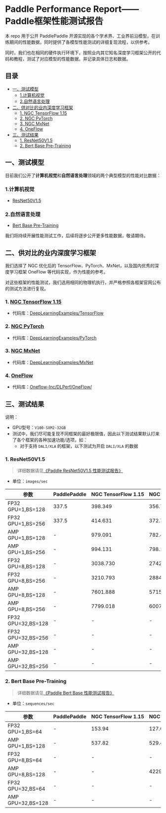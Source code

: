<!-- omit in toc -->
# Paddle Performance Report——Paddle框架性能测试报告


本 repo 用于公开 PaddlePaddle 开源实现的各个学术界、工业界前沿模型，在训练期间的性能数据，同时提供了各模型性能测试的详细复现流程，以供参考。

同时，我们也在相同的硬件执行环境下，按照业内其它知名深度学习框架公开的代码和教程，测试了对应模型的性能数据，并记录具体日志和数据。

<!-- omit in toc -->
## 目录

- [一、测试模型](#一测试模型)
  - [1.计算机视觉](#1计算机视觉)
  - [2.自然语言处理](#2自然语言处理)
- [二、供对比的业内深度学习框架](#二供对比的业内深度学习框架)
  - [1. NGC TensorFlow 1.15](#1-ngc-tensorflow-115)
  - [2. NGC PyTorch](#2-ngc-pytorch)
  - [3. NGC MxNet](#3-ngc-mxnet)
  - [4. OneFlow](#4-oneflow)
- [三、测试结果](#三测试结果)
  - [1. ResNet50V1.5](#1-resnet50v15)
  - [2. Bert Base Pre-Training](#2-bert-base-pre-training)

## 一、测试模型

目前我们公开了**计算机视觉**和**自然语言处理**领域的两个典型模型的性能对比数据：

### 1.计算机视觉
- [ResNet50V1.5](./ResNet50V1.5)

### 2.自然语言处理
- [Bert Base Pre-Training](./Bert)

我们将持续开展性能测试工作，后续将逐步公开更多性能数据，敬请期待。

## 二、供对比的业内深度学习框架

我们选择了 NGC 优化后的 TensorFlow、PyTorch、MxNet，以及国内优秀的深度学习框架 OneFlow 等代码实现，作为性能的参考。

对这些框架的性能测试，我们选用相同的物理机执行，并严格参照各框架官网公布的测试方法进行复现。

### 1. [NGC TensorFlow 1.15](https://ngc.nvidia.com/catalog/containers/nvidia:tensorflow/tags)

- 代码库：[DeepLearningExamples/TensorFlow](https://github.com/NVIDIA/DeepLearningExamples/tree/master/TensorFlow)

### 2. [NGC PyTorch](https://ngc.nvidia.com/catalog/containers/nvidia:pytorch/tags)

- 代码库：[DeepLearningExamples/PyTorch](https://github.com/NVIDIA/DeepLearningExamples/tree/master/PyTorch)
### 3. [NGC MxNet](https://ngc.nvidia.com/catalog/containers/nvidia:mxnet/tags)

- 代码库：[DeepLearningExamples/MxNet](https://github.com/NVIDIA/DeepLearningExamples/tree/master/MxNet)

### 4. [OneFlow](https://github.com/Oneflow-Inc/oneflow/tree/v0.2.0)

- 代码库：[Oneflow-Inc/DLPerf/OneFlow/](https://github.com/Oneflow-Inc/DLPerf/tree/master/OneFlow)


## 三、测试结果

说明：

- GPU型号：`V100-SXM2-32GB`
- 测试中，我们尽可能复现不同框架的最好极限值，因此以下测试结果默认打来了各个框架的各种加速功能/选项，如：
   - 对于支持 `DALI/XLA` 的框架，以下测试为开启 `DALI/XLA` 的数据

### 1. ResNet50V1.5

> 详细数据请见[《Paddle ResNet50V1.5 性能测试报告》](./ResNet50V1.5)

- 单位：`images/sec`

| 参数 | PaddlePaddle | NGC TensorFlow 1.15 | NGC PyTorch | NGC MXNet |
|-----|-----|-----|-----|-----|
| FP32 GPU=1,BS=128 | 337.5 | 398.349 | 356.77 | 381.46 |
| FP32 GPU=1,BS=256 | 337.5 | 414.631 | 372.76 | 384.72 |
| AMP GPU=1,BS=128 | - | 979.091 | 782.43 | 1316.7 |
| AMP GPU=1,BS=256 | - | 994.131 | 798.15 | 1412 |
| FP32 GPU=8,BS=128 | - | 3038.730 | 2742.41 | 2948.2 |
| FP32 GPU=8,BS=256 | - | 3210.793 | 2884.68 | 2987.9 |
| AMP GPU=8,BS=128 | - | 7601.888 | 5715.58 | 9500.5 |
| AMP GPU=8,BS=256 | - | 7799.018 | 6007.61 | 10440 |
| FP32 GPU=32,BS=128 | - | - | - | - |
| FP32 GPU=32,BS=256 | - | - | - | - |
| AMP GPU=32,BS=128 | - | - | - | - |
| AMP GPU=32,BS=256 | - | - | - | - |

### 2. Bert Base Pre-Training
> 详细数据请见[《Paddle Bert Base 性能测试报告》](./Bert)


- 单位：`sequences/sec`


| 参数 | PaddlePaddle | NGC TensorFlow 1.15 | NGC PyTorch |
|-----|-----|-----|-----|
| FP32 GPU=1,BS=64 | - | 153.94 | 127.02 |
| AMP GPU=1,BS=128 | - | 537.82 | 529.46 |
| FP32 GPU=8,BS=64 | - | - | - |
| AMP GPU=8,BS=128 | - | - | 4229.12|
| FP32 GPU=32,BS=64 | - | - | - |
| AMP GPU=32,BS=128 | - | - | - |
